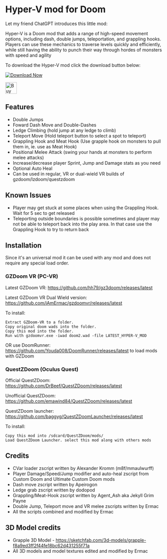 # Hyper-V mod for Doom

Let my friend ChatGPT introduces this little mod:

Hyper-V is a Doom mod that adds a range of high-speed movement options, including dash, double jumps, teleportation, and grappling hooks. Players can use these mechanics to traverse levels quickly and efficiently, while still having the ability to punch their way through hordes of monsters with speed and agility

To download the Hyper-V mod click the download button below:

[![Download Now](https://raster.shields.io/github/downloads/iAmErmac/Hyper-V/total)](https://github.com/iAmErmac/Hyper-V/releases/latest)

[<img src="https://cdn.ko-fi.com/cdn/kofi2.png?v=2" height="36" alt="Buy me a Cofee!">](https://ko-fi.com/ermac)

## Features
* Double Jumps
* Foward Dash Move and Double-Dashes
* Ledge Climbing (hold jump at any ledge to climb)
* Teleport Move (Hold teleport button to select a spot to teleport)
* Grappling Hook and Meat Hook (Use grapple hook on monsters to pull them in, ie. use as Meat Hook)
* Positional Melee Attack (swing your hands at monsters to perform melee attacks)
* Increase/decrease player Sprint, Jump and Damage stats as you need
* Optional Auto Heal
* Can be used in regular, VR or dual-wield VR builds of gzdoom/lzdoom/questzdoom

## Known Issues
* Player may get stuck at some places when using the Grappling Hook. Wait for 5 sec to get released
* Teleporting outside boundaries is possible sometimes and player may not be able to teleport back into the play area. In that case use the Grappling Hook to try to return back

## Installation

Since it's an universal mod it can be used with any mod and does not require any special load order.

### GZDoom VR (PC-VR)

Latest GZDoom VR: https://github.com/hh79/gz3doom/releases/latest

Latest GZDoom VR Dual Wield version: https://github.com/iAmErmac/gzdoomvr/releases/latest

To install:

    Extract GZDoom-VR to a folder.
    Copy original doom wads into the folder.
    Copy this mod into the folder.
    Run with gzdoomvr.exe -iwad doom2.wad -file LATEST_HYPER-V_MOD
  
OR use DoomRunner: https://github.com/Youda008/DoomRunner/releases/latest to load mods with GZDoom

### QuestZDoom (Oculus Quest)

Official QuestZDoom: https://github.com/DrBeef/QuestZDoom/releases/latest

Unofficial QuestZDoom: https://github.com/emawind84/QuestZDoom/releases/latest

QuestZDoom launcher: https://github.com/baggyg/QuestZDoomLauncher/releases/latest

To install:

    Copy this mod into /sdcard/QuestZDoom/mods/
    Load QuestZDoom Launcher. select this mod along with others mods

## Credits

* CVar loader zscript written by Alexander Kromm (m8f/mmaulwurff)
* Player Damage/Speed/Jump modifier and auto-heal zscript from Custom Doom and Ultimate Custom Doom mods
* Dash move zscript written by Apeirogon
* Ledge grab zscript written by dodopod
* Grappling/Meat-Hook zscript written by Agent_Ash aka Jekyll Grim Payne
* Double Jump, Teleport move and VR melee zscripts written by Ermac
* All the scripts combined and modified by Ermac

## 3D Model credits

* Grapple 3D Model - https://sketchfab.com/3d-models/grapple-f8a9ed3ff2f44fe18bc62d431255f71a
* All 3D models and model textures edited and modified by Ermac
